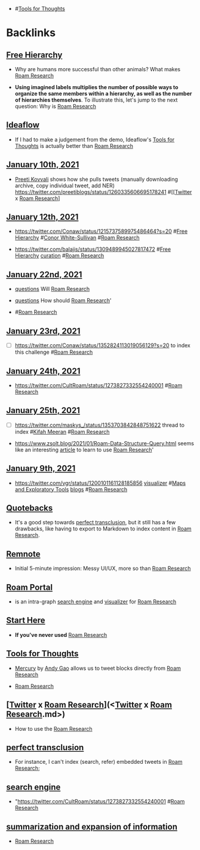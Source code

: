 - #[Tools for Thoughts](<Tools for Thoughts.md>)

# Backlinks
## [Free Hierarchy](<Free Hierarchy.md>)
- Why are humans more successful than other animals? What makes [Roam Research](<Roam Research.md>)

- **Using imagined labels multiplies the number of possible ways to organize the same members within a hierarchy, as well as the number of hierarchies themselves**. To illustrate this, let's jump to the next question: Why is [Roam Research](<Roam Research.md>)

## [Ideaflow](<Ideaflow.md>)
- If I had to make a judgement from the demo, Ideaflow's [Tools for Thoughts](<Tools for Thoughts.md>) is actually better than [Roam Research](<Roam Research.md>)

## [January 10th, 2021](<January 10th, 2021.md>)
- [Preeti Kovvali](<Preeti Kovvali.md>) shows how she pulls tweets (manually downloading archive, copy individual tweet, add NER) https://twitter.com/preetiblogs/status/1260335606695178241 #[[[Twitter](<[[Twitter.md>) x [Roam Research](<Roam Research.md>)]

## [January 12th, 2021](<January 12th, 2021.md>)
- https://twitter.com/Conaw/status/1215737589975486464?s=20 #[Free Hierarchy](<Free Hierarchy.md>) #[Conor White-Sullivan](<Conor White-Sullivan.md>) #[Roam Research](<Roam Research.md>)

- https://twitter.com/balajis/status/1309489945027817472 #[Free Hierarchy](<Free Hierarchy.md>) [curation](<curation.md>) #[Roam Research](<Roam Research.md>)

## [January 22nd, 2021](<January 22nd, 2021.md>)
- [questions](<questions.md>) Will [Roam Research](<Roam Research.md>)

- [questions](<questions.md>) How should [Roam Research](<Roam Research.md>)'

- #[Roam Research](<Roam Research.md>)

## [January 23rd, 2021](<January 23rd, 2021.md>)
- [ ] https://twitter.com/Conaw/status/1352824113019056129?s=20 to index this challenge #[Roam Research](<Roam Research.md>)

## [January 24th, 2021](<January 24th, 2021.md>)
- https://twitter.com/CultRoam/status/1273827332554240001 #[Roam Research](<Roam Research.md>)

## [January 25th, 2021](<January 25th, 2021.md>)
- [ ] https://twitter.com/maskys_/status/1353703842848751622  thread to index #[Kifah Meeran](<Kifah Meeran.md>) #[Roam Research](<Roam Research.md>)

- https://www.zsolt.blog/2021/01/Roam-Data-Structure-Query.html seems like an interesting [article](<article.md>) to learn to use [Roam Research](<Roam Research.md>)'

## [January 9th, 2021](<January 9th, 2021.md>)
- https://twitter.com/vgr/status/1200101161128185856 [visualizer](<visualizer.md>) #[Maps and Exploratory Tools](<Maps and Exploratory Tools.md>) [blogs](<blogs.md>) #[Roam Research](<Roam Research.md>)

## [Quotebacks](<Quotebacks.md>)
- It's a good step towards [perfect transclusion](<perfect transclusion.md>), but it still has a few drawbacks, like having to export to Markdown to index content in [Roam Research](<Roam Research.md>).

## [Remnote](<Remnote.md>)
- Initial 5-minute impression: Messy UI/UX, more so than [Roam Research](<Roam Research.md>)

## [Roam Portal](<Roam Portal.md>)
- is an intra-graph [search engine](<search engine.md>) and [visualizer](<visualizer.md>) for [Roam Research](<Roam Research.md>)

## [Start Here](<Start Here.md>)
- **If you've never used** [Roam Research](<Roam Research.md>)

## [Tools for Thoughts](<Tools for Thoughts.md>)
- [Mercury](<Mercury.md>) by [Andy Gao](<Andy Gao.md>) allows us to tweet blocks directly from [Roam Research](<Roam Research.md>)

- [Roam Research](<Roam Research.md>)

## [[Twitter](<[Twitter.md>) x [Roam Research](<Roam Research.md>)](<[Twitter](<Twitter.md>) x [Roam Research](<Roam Research.md>).md>)
- How to use the [Roam Research](<Roam Research.md>)

## [perfect transclusion](<perfect transclusion.md>)
- For instance, I can't index (search, refer) embedded tweets in [Roam Research](<Roam Research.md>);

## [search engine](<search engine.md>)
- "https://twitter.com/CultRoam/status/1273827332554240001 #[Roam Research](<Roam Research.md>)

## [summarization and expansion of information](<summarization and expansion of information.md>)
- [Roam Research](<Roam Research.md>)

